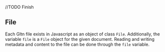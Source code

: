 //TODO Finish
## File
Each Gltn file exists in Javascript as an object of class `File`. Additionally, the variable `file` is a `File` object for the given document. Reading and writing metadata and content to the file can be done through the `file` variable.
